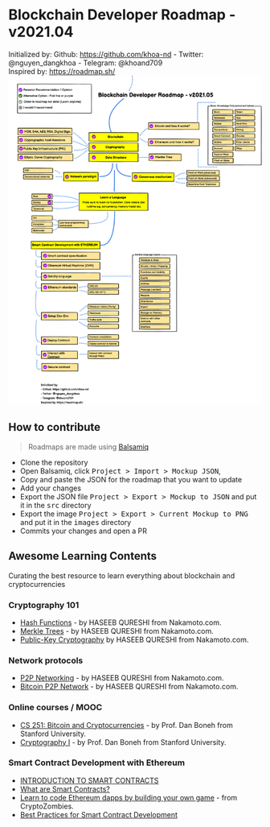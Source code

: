 # Blockchain Developer Roadmap - v2021.04
Initialized by: Github: https://github.com/khoa-nd - Twitter: @nguyen_dangkhoa - Telegram: @khoand709
<br />Inspired by: https://roadmap.sh/
![Blockchain Developer Roadmap - v2021.05](https://github.com/khoa-nd/blockchain-roadmap/blob/b021ac93ce372caac3406fd67c38591a87ed79e6/blockchain-developer-roadmap.png)

## How to contribute

> Roadmaps are made using [Balsamiq](https://balsamiq.com/download/)

* Clone the repository
* Open Balsamiq, click <kbd>Project > Import > Mockup JSON</kbd>,
* Copy and paste the JSON for the roadmap that you want to update
* Add your changes
* Export the JSON file <kbd>Project > Export > Mockup to JSON</kbd> and put it in the <kbd>src</kbd> directory
* Export the image <kbd>Project > Export > Current Mockup to PNG</kbd> and put it in the <kbd>images</kbd> directory
* Commits your changes and open a PR

## Awesome Learning Contents
Curating the best resource to learn everything about blockchain and cryptocurrencies

### Cryptography 101
- [Hash Functions](https://nakamoto.com/hash-functions) - by HASEEB QURESHI from Nakamoto.com.
- [Merkle Trees](https://nakamoto.com/merkle-trees/) - by HASEEB QURESHI from Nakamoto.com.
- [Public-Key Cryptography](https://nakamoto.com/public-key-cryptography/) by HASEEB QURESHI from Nakamoto.com.

### Network protocols
- [P2P Networking](https://nakamoto.com/p2p-networking/) - by HASEEB QURESHI from Nakamoto.com.
- [Bitcoin P2P Network](https://nakamoto.com/bitcoins-p2p-network/) - by HASEEB QURESHI from Nakamoto.com.

### Online courses / MOOC
- [CS 251: Bitcoin and Cryptocurrencies](https://cs251.stanford.edu/syllabus.html) - by Prof. Dan Boneh from Stanford University.
- [Cryptography I](https://www.coursera.org/learn/crypto) - by Prof. Dan Boneh from Stanford University.

### Smart Contract Development with Ethereum
- [INTRODUCTION TO SMART CONTRACTS](https://ethereum.org/en/developers/docs/smart-contracts/)
- [What are Smart Contracts?](https://blockgeeks.com/guides/smart-contracts/)
- [Learn to code Ethereum dapps by building your own game](https://cryptozombies.io/en/course) - from CryptoZombies.
- [Best Practices for Smart Contract Development](https://yos.io/2019/11/10/smart-contract-development-best-practices/)
